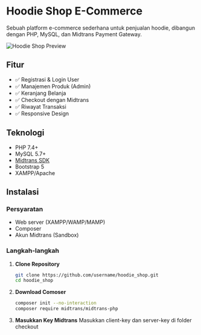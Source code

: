 # Hoodie Shop E-Commerce

Sebuah platform e-commerce sederhana untuk penjualan hoodie, dibangun dengan PHP, MySQL, dan Midtrans Payment Gateway.

![Hoodie Shop Preview](screenshots/preview.png) 

## Fitur

- ✅ Registrasi & Login User
- ✅ Manajemen Produk (Admin)
- ✅ Keranjang Belanja
- ✅ Checkout dengan Midtrans
- ✅ Riwayat Transaksi
- ✅ Responsive Design

## Teknologi

- PHP 7.4+
- MySQL 5.7+
- [Midtrans SDK](https://midtrans.com/)
- Bootstrap 5
- XAMPP/Apache

## Instalasi

### Persyaratan
- Web server (XAMPP/WAMP/MAMP)
- Composer
- Akun Midtrans (Sandbox)

### Langkah-langkah

1. **Clone Repository**
   ```bash
   git clone https://github.com/username/hoodie_shop.git
   cd hoodie_shop

2. **Download Comoser**
   ```bash
   composer init --no-interaction
   composer require midtrans/midtrans-php

3. **Masukkan Key Midtrans**
   Masukkan client-key dan server-key di folder checkout
